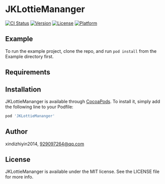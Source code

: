 # JKLottieMananger

[![CI Status](https://img.shields.io/travis/xindizhiyin2014/JKLottieMananger.svg?style=flat)](https://travis-ci.org/xindizhiyin2014/JKLottieMananger)
[![Version](https://img.shields.io/cocoapods/v/JKLottieMananger.svg?style=flat)](https://cocoapods.org/pods/JKLottieMananger)
[![License](https://img.shields.io/cocoapods/l/JKLottieMananger.svg?style=flat)](https://cocoapods.org/pods/JKLottieMananger)
[![Platform](https://img.shields.io/cocoapods/p/JKLottieMananger.svg?style=flat)](https://cocoapods.org/pods/JKLottieMananger)

## Example

To run the example project, clone the repo, and run `pod install` from the Example directory first.

## Requirements

## Installation

JKLottieMananger is available through [CocoaPods](https://cocoapods.org). To install
it, simply add the following line to your Podfile:

```ruby
pod 'JKLottieMananger'
```

## Author

xindizhiyin2014, 929097264@qq.com

## License

JKLottieMananger is available under the MIT license. See the LICENSE file for more info.
